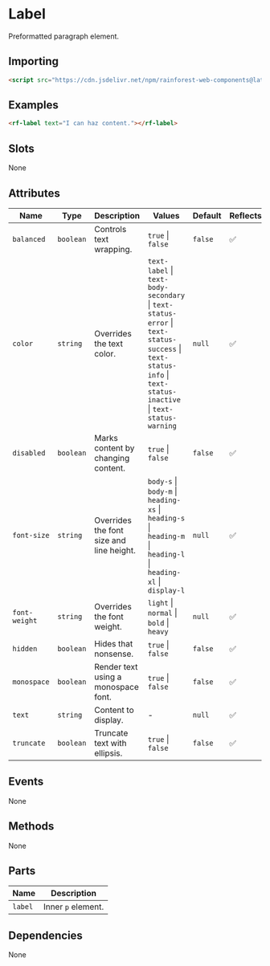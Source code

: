 # Label

Preformatted paragraph element.

## Importing

``` html
<script src="https://cdn.jsdelivr.net/npm/rainforest-web-components@latest/components/controls/label.js" type="module"></script>
```

## Examples

``` html
<rf-label text="I can haz content."></rf-label>
```

## Slots

None

## Attributes

| Name | Type | Description | Values | Default | Reflects |
| --- | --- | --- | --- | --- | --- |
| `balanced` | `boolean` | Controls text wrapping. | `true` \| `false` | `false` | ✅ |
| `color` | `string` | Overrides the text color. | `text-label` \| `text-body-secondary` \| `text-status-error` \| `text-status-success` \| `text-status-info` \| `text-status-inactive` \| `text-status-warning` | `null` | ✅ |
| `disabled` | `boolean` | Marks content by changing content. | `true` \| `false` | `false` | ✅ |
| `font-size` | `string` | Overrides the font size and line height. | `body-s` \| `body-m` \| `heading-xs` \| `heading-s` \| `heading-m` \| `heading-l` \| `heading-xl` \| `display-l` | `null` | ✅ |
| `font-weight` | `string` | Overrides the font weight. | `light` \| `normal` \| `bold` \| `heavy` | `null` | ✅ |
| `hidden` | `boolean` | Hides that nonsense. | `true` \| `false` | `false` | ✅ |
| `monospace` | `boolean` | Render text using a monospace font. | `true` \| `false` | `false` | ✅ |
| `text` | `string` | Content to display. | - | `null` | ✅ |
| `truncate` | `boolean` | Truncate text with ellipsis. | `true` \| `false` | `false` | ✅ |

## Events

None

## Methods

None

## Parts

| Name | Description |
| --- | --- |
| `label` | Inner `p` element. |

## Dependencies

None
